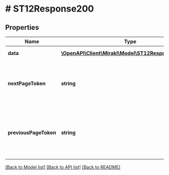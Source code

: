 # # ST12Response200

## Properties

Name | Type | Description | Notes
------------ | ------------- | ------------- | -------------
**data** | [**\OpenAPI\Client\Mirakl\Model\ST12Response200Data[]**](ST12Response200Data.md) | Page of data | [optional]
**nextPageToken** | **string** | Token to access the next page. Absent if the current page is the last one. | [optional]
**previousPageToken** | **string** | Token to access the previous page. Absent if the current page is the first one. | [optional]

[[Back to Model list]](../../README.md#models) [[Back to API list]](../../README.md#endpoints) [[Back to README]](../../README.md)
